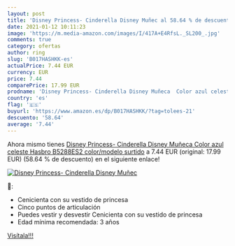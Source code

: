 ```yaml
---
layout: post
title: 'Disney Princess- Cinderella Disney Muñec al 58.64 % de descuento'
date: 2021-01-12 10:11:23
image: 'https://m.media-amazon.com/images/I/417A+E4RfsL._SL200_.jpg'
comments: true
category: ofertas
author: ring
slug: 'B017HASHKK-es'
actualPrice: 7.44 EUR
currency: EUR
price: 7.44
comparePrice: 17.99 EUR
prodname: 'Disney Princess- Cinderella Disney Muñeca  Color azul celeste  Hasbro B5288ES2    color/modelo surtido'
country: 'es'
flag: '🇪🇸'
buyurl: 'https://www.amazon.es/dp/B017HASHKK/?tag=tolees-21'
descuento: '58.64'
average: '7.44'
---
```


Ahora mismo tienes [Disney Princess- Cinderella Disney Muñeca  Color azul celeste  Hasbro B5288ES2    color/modelo surtido](https://www.amazon.es/dp/B017HASHKK/?tag=tolees-21) a 7.44 EUR (original: 17.99 EUR) (58.64 %  de descuento) en el siguiente enlace!

[![Disney Princess- Cinderella Disney Muñec](https://m.media-amazon.com/images/I/417A+E4RfsL._SL200_.jpg)](https://www.amazon.es/dp/B017HASHKK/?tag=tolees-21)

🔎:

- Cenicienta con su vestido de princesa
- Cinco puntos de articulación
- Puedes vestir y desvestir Cenicienta con su vestido de princesa
- Edad mínima recomendada: 3 años

[Visítala!!!](https://www.amazon.es/dp/B017HASHKK/?tag=tolees-21)
